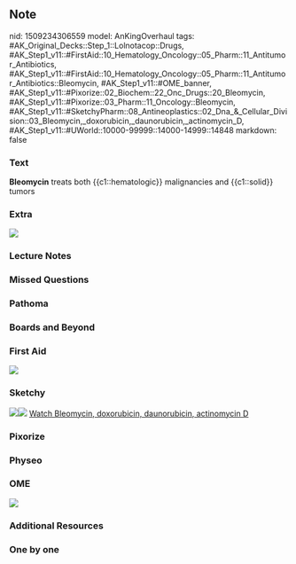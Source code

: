 ## Note
nid: 1509234306559
model: AnKingOverhaul
tags: #AK_Original_Decks::Step_1::Lolnotacop::Drugs, #AK_Step1_v11::#FirstAid::10_Hematology_Oncology::05_Pharm::11_Antitumor_Antibiotics, #AK_Step1_v11::#FirstAid::10_Hematology_Oncology::05_Pharm::11_Antitumor_Antibiotics::Bleomycin, #AK_Step1_v11::#OME_banner, #AK_Step1_v11::#Pixorize::02_Biochem::22_Onc_Drugs::20_Bleomycin, #AK_Step1_v11::#Pixorize::03_Pharm::11_Oncology::Bleomycin, #AK_Step1_v11::#SketchyPharm::08_Antineoplastics::02_Dna_&_Cellular_Division::03_Bleomycin,_doxorubicin,_daunorubicin,_actinomycin_D, #AK_Step1_v11::#UWorld::10000-99999::14000-14999::14848
markdown: false

### Text
<b>Bleomycin</b> treats both {{c1::hematologic}} malignancies and
{{c1::solid}} tumors

### Extra
<img src="paste-88497801134556.jpg">

### Lecture Notes


### Missed Questions


### Pathoma


### Boards and Beyond


### First Aid
<img src="paste-175058572017667.jpg">

### Sketchy
<img src="paste-371016454897665.jpg" class="resizer"><img src=
"paste-0630792efd66cd53d374d97d44a1404ef0791dec.png" class=
"resizer"> <a href=
"https://dashboard.sketchy.com/study/medical/courses/medical-pharmacology/units/medical-pharmacology-antineoplastics/videos/medical-pharmacology-antineoplastics-dna-and-cellular-division-bleomycin-doxorubicin-daunorubicin-actinomycin-d?utm_source=anki&utm_medium=partnership&utm_campaign=february_update&utm_content=medical">
Watch Bleomycin, doxorubicin, daunorubicin, actinomycin D</a>

### Pixorize


### Physeo


### OME
<div class="ome-widget">
  <a href="https://onlinemeded.org?ref=anki"><img src=
  "_OME_AnkiFlashcards_General_4.png"></a>
</div>

### Additional Resources


### One by one

